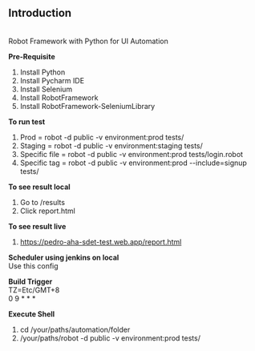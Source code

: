 <h2>Introduction</h2>
<br>Robot Framework with Python for UI Automation

<b>Pre-Requisite</b>
1. Install Python
2. Install Pycharm IDE 
3. Install Selenium 
4. Install RobotFramework 
5. Install RobotFramework-SeleniumLibrary

<b>To run test</b>
1. Prod = robot -d public -v environment:prod tests/
2. Staging = robot -d public -v environment:staging tests/ 
3. Specific file = robot -d public -v environment:prod tests/login.robot
4. Specific tag = robot -d public -v environment:prod --include=signup tests/

<b>To see result local</b>
1.  Go to /results
2.  Click report.html

<b>To see result live</b>
1.  https://pedro-aha-sdet-test.web.app/report.html

<b>Scheduler using jenkins on local</b>
<br> Use this config

<b>Build Trigger</b>
<br> TZ=Etc/GMT+8 
<br> 0 9 * * *

<b>Execute Shell</b>
1. cd /your/paths/automation/folder 
2. /your/paths/robot -d public -v environment:prod tests/

